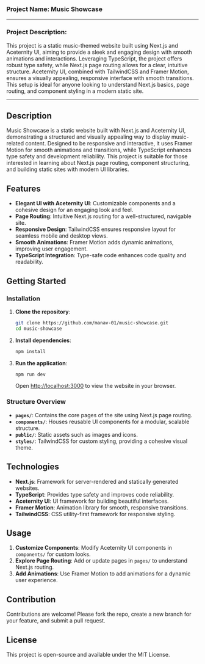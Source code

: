 ### **Project Name**: Music Showcase

---

### **Project Description**:
This project is a static music-themed website built using Next.js and Aceternity UI, aiming to provide a sleek and engaging design with smooth animations and interactions. Leveraging TypeScript, the project offers robust type safety, while Next.js page routing allows for a clear, intuitive structure. Aceternity UI, combined with TailwindCSS and Framer Motion, ensures a visually appealing, responsive interface with smooth transitions. This setup is ideal for anyone looking to understand Next.js basics, page routing, and component styling in a modern static site.

---

## Description
Music Showcase is a static website built with Next.js and Aceternity UI, demonstrating a structured and visually appealing way to display music-related content. Designed to be responsive and interactive, it uses Framer Motion for smooth animations and transitions, while TypeScript enhances type safety and development reliability. This project is suitable for those interested in learning about Next.js page routing, component structuring, and building static sites with modern UI libraries.

## Features
- **Elegant UI with Aceternity UI**: Customizable components and a cohesive design for an engaging look and feel.
- **Page Routing**: Intuitive Next.js routing for a well-structured, navigable site.
- **Responsive Design**: TailwindCSS ensures responsive layout for seamless mobile and desktop views.
- **Smooth Animations**: Framer Motion adds dynamic animations, improving user engagement.
- **TypeScript Integration**: Type-safe code enhances code quality and readability.

## Getting Started

### Installation

1. **Clone the repository**:
   ```bash
   git clone https://github.com/manav-01/music-showcase.git
   cd music-showcase
   ```

2. **Install dependencies**:
   ```bash
   npm install
   ```

3. **Run the application**:
   ```bash
   npm run dev
   ```
   Open [http://localhost:3000](http://localhost:3000) to view the website in your browser.

### Structure Overview
- **`pages/`**: Contains the core pages of the site using Next.js page routing.
- **`components/`**: Houses reusable UI components for a modular, scalable structure.
- **`public/`**: Static assets such as images and icons.
- **`styles/`**: TailwindCSS for custom styling, providing a cohesive visual theme.

## Technologies
- **Next.js**: Framework for server-rendered and statically generated websites.
- **TypeScript**: Provides type safety and improves code reliability.
- **Aceternity UI**: UI framework for building beautiful interfaces.
- **Framer Motion**: Animation library for smooth, responsive transitions.
- **TailwindCSS**: CSS utility-first framework for responsive styling.

## Usage

1. **Customize Components**: Modify Aceternity UI components in `components/` for custom looks.
2. **Explore Page Routing**: Add or update pages in `pages/` to understand Next.js routing.
3. **Add Animations**: Use Framer Motion to add animations for a dynamic user experience.

## Contribution
Contributions are welcome! Please fork the repo, create a new branch for your feature, and submit a pull request.

## License
This project is open-source and available under the MIT License.
